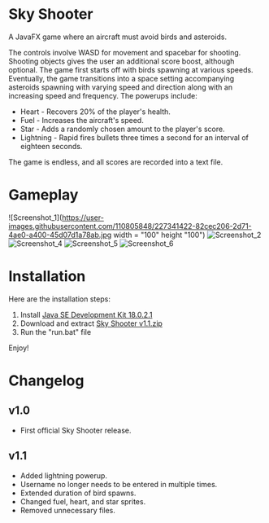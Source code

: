 # Sky Shooter
A JavaFX game where an aircraft must avoid birds and asteroids.

The controls involve WASD for movement and spacebar for shooting. Shooting objects gives the user an additional score boost, although optional. The game first starts off with birds spawning at various speeds. Eventually, the game transitions into a space setting accompanying asteroids spawning with varying speed and direction along with an increasing speed and frequency. The powerups include:

- Heart - Recovers 20% of the player's health.
- Fuel - Increases the aircraft's speed.
- Star - Adds a randomly chosen amount to the player's score.
- Lightning - Rapid fires bullets three times a second for an interval of eighteen seconds.

The game is endless, and all scores are recorded into a text file.

# Gameplay

![Screenshot_1](https://user-images.githubusercontent.com/110805848/227341422-82cec206-2d71-4ae0-a400-45d07d1a78ab.jpg width = "100" height "100")
![Screenshot_2](https://user-images.githubusercontent.com/110805848/227341476-85e20d13-5972-47d9-8410-b886722262bf.jpg)
![Screenshot_4](https://user-images.githubusercontent.com/110805848/227341501-1ca56124-0183-4153-9bb8-90b52a7b55c1.jpg)
![Screenshot_5](https://user-images.githubusercontent.com/110805848/227341536-1264b5cd-079b-4687-bfbc-0b45f11be5b6.jpg)
![Screenshot_6](https://user-images.githubusercontent.com/110805848/227341448-a936cb35-29fc-4b44-a306-618a5da0299d.jpg)

# Installation
Here are the installation steps:
1. Install [Java SE Development Kit 18.0.2.1](https://www.oracle.com/java/technologies/downloads/#jdk18-windows)
2. Download and extract [Sky Shooter v1.1.zip](https://github.com/PranithVP/Sky-Shooter/tree/main/downloads)
3. Run the "run.bat" file

Enjoy!

# Changelog

## v1.0

- First official Sky Shooter release.

## v1.1

- Added lightning powerup.
- Username no longer needs to be entered in multiple times.
- Extended duration of bird spawns.
- Changed fuel, heart, and star sprites.
- Removed unnecessary files.
